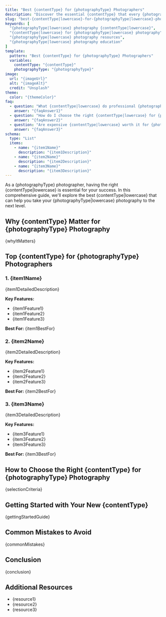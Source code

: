 ```yaml
---
title: "Best {contentType} for {photographyType} Photographers"
description: "Discover the essential {contentType} that every {photographyType} photographer needs to succeed. From {exampleItem1} to {exampleItem2}, we cover everything you need to know."
slug: "best-{contentType|lowercase}-for-{photographyType|lowercase}-photographers"
keywords: [
  "{photographyType|lowercase} photography {contentType|lowercase}",
  "{contentType|lowercase} for {photographyType|lowercase} photography",
  "{photographyType|lowercase} photography resources",
  "{photographyType|lowercase} photography education"
]
template:
  pattern: "Best {contentType} for {photographyType} Photographers"
  variables:
    contentType: "{contentType}"
    photographyType: "{photographyType}"
image:
  url: "{imageUrl}"
  alt: "{imageAlt}"
  credit: "Unsplash"
theme:
  color: "{themeColor}"
faq:
  - question: "What {contentType|lowercase} do professional {photographyType|lowercase} photographers use?"
    answer: "{faqAnswer1}"
  - question: "How do I choose the right {contentType|lowercase} for {photographyType|lowercase} photography?"
    answer: "{faqAnswer2}"
  - question: "Are expensive {contentType|lowercase} worth it for {photographyType|lowercase} photography?"
    answer: "{faqAnswer3}"
schema:
  type: "List"
  items:
    - name: "{item1Name}"
      description: "{item1Description}"
    - name: "{item2Name}"
      description: "{item2Description}"
    - name: "{item3Name}"
      description: "{item3Description}"
---
```


As a {photographyType} photographer, having the right {contentType|lowercase} is essential for your success. In this comprehensive guide, we'll explore the best {contentType|lowercase} that can help you take your {photographyType|lowercase} photography to the next level.

## Why {contentType} Matter for {photographyType} Photography

{whyItMatters}

## Top {contentType} for {photographyType} Photographers

### 1. {item1Name}
{item1DetailedDescription}

**Key Features:**
- {item1Feature1}
- {item1Feature2}
- {item1Feature3}

**Best For:** {item1BestFor}

### 2. {item2Name}
{item2DetailedDescription}

**Key Features:**
- {item2Feature1}
- {item2Feature2}
- {item2Feature3}

**Best For:** {item2BestFor}

### 3. {item3Name}
{item3DetailedDescription}

**Key Features:**
- {item3Feature1}
- {item3Feature2}
- {item3Feature3}

**Best For:** {item3BestFor}

## How to Choose the Right {contentType} for {photographyType} Photography

{selectionCriteria}

## Getting Started with Your New {contentType}

{gettingStartedGuide}

## Common Mistakes to Avoid

{commonMistakes}

## Conclusion

{conclusion}

## Additional Resources

- {resource1}
- {resource2}
- {resource3}
